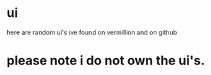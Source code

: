 # ui

here are random ui's ive found on vermillion and on github

# please note i do not own the ui's.
